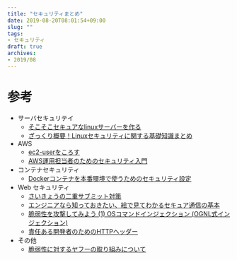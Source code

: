 ```yaml
---
title: "セキュリティまとめ"
date: 2019-08-20T08:01:54+09:00
slug: ""
tags:
- セキュリティ
draft: true
archives:
- 2019/08
---
```


<!--more-->

# 参考
- サーバセキュリテイ
  - [そこそこセキュアなlinuxサーバーを作る](https://qiita.com/cocuh/items/e7c305ccffb6841d109c)
  - [ざっくり概要！Linuxセキュリティに関する基礎知識まとめ](https://eng-entrance.com/linux-security-basic)
- AWS
  - [ec2-userをころす](https://qiita.com/nabewata07/items/52e94f425dc2d793edc9)
  - [AWS運用担当者のためのセキュリティ入門](https://dev.classmethod.jp/cloud/aws/security-for-infra/)
- コンテナセキュリティ
  - [Dockerコンテナを本番環境で使うためのセキュリティ設定](https://qiita.com/muff1225/items/4edea7b039dd9f26098f)
- Web セキュリティ
  - [さいきょうの二重サブミット対策](https://qiita.com/syobochim/items/120109315f671918f28d)
  - [エンジニアなら知っておきたい、絵で見てわかるセキュア通信の基本](https://qiita.com/t_nakayama0714/items/83ac0b12ced9e7083927)
  - [脆弱性を攻撃してみよう (1) OSコマンドインジェクション (OGNL式インジェクション)](https://qiita.com/tamura__246/items/6307889936d6e7c98403)
  - [責任ある開発者のためのHTTPヘッダー](https://yakst.com/ja/posts/5512)
- その他
  - [脆弱性に対するヤフーの取り組みについて](https://techblog.yahoo.co.jp/entry/20190807719914/)